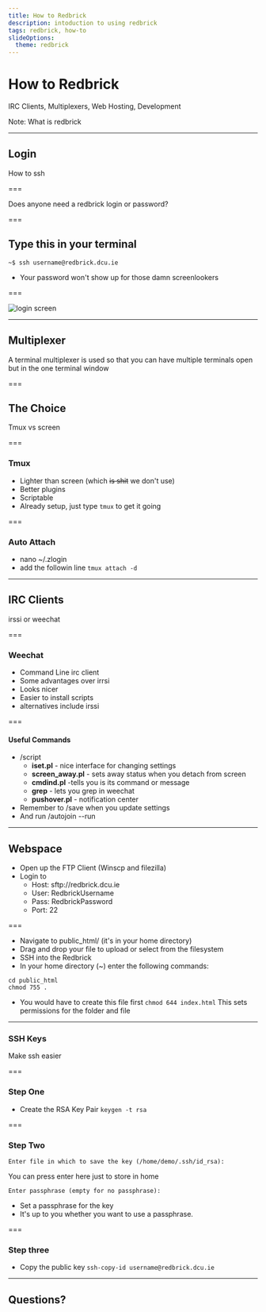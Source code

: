 ```yaml
---
title: How to Redbrick
description: intoduction to using redbrick
tags: redbrick, how-to
slideOptions:
  theme: redbrick
---
```


# How to Redbrick

IRC Clients, Multiplexers, Web Hosting, Development

Note: What is redbrick

---

## Login

How to ssh

===

Does anyone need a redbrick login or password?

===

## Type this in your terminal

`~$ ssh username@redbrick.dcu.ie`

- Your password won't show up for those damn screenlookers

===

![login screen](https://i.imgur.com/HS5VDaA.png)

---

## Multiplexer

A terminal multiplexer is used so that you can have multiple terminals open but
in the one terminal window

===

## The Choice

Tmux vs screen

===

### Tmux

- Lighter than screen (which ~~is shit~~ we don't use)
- Better plugins
- Scriptable
- Already setup, just type `tmux` to get it going

===

### Auto Attach

- nano ~/.zlogin
- add the followin line `tmux attach -d`

---

## IRC Clients

irssi or weechat

===

### Weechat

- Command Line irc client
- Some advantages over irrsi
- Looks nicer
- Easier to install scripts
- alternatives include irssi

===

#### Useful Commands

- /script
  - **iset.pl** - nice interface for changing settings
  - **screen_away.pl** - sets away status when you detach from screen
  - **cmdind.pl** -tells you is its command or message
  - **grep** - lets you grep in weechat
  - **pushover.pl** - notification center
- Remember to /save when you update settings
- And run /autojoin --run

---

## Webspace

- Open up the FTP Client (Winscp and filezilla)
- Login to
  - Host: sftp://redbrick.dcu.ie
  - User: RedbrickUsername
  - Pass: RedbrickPassword
  - Port: 22

===

- Navigate to public_html/ (it's in your home directory)
- Drag and drop your file to upload or select from the filesystem
- SSH into the Redbrick
- In your home directory (~) enter the following commands:

```
cd public_html
chmod 755 .
```

- You would have to create this file first `chmod 644 index.html` This sets
  permissions for the folder and file

---

### SSH Keys

Make ssh easier

===

### Step One

- Create the RSA Key Pair `keygen -t rsa`

===

### Step Two

```
Enter file in which to save the key (/home/demo/.ssh/id_rsa):
```

You can press enter here just to store in home

```
Enter passphrase (empty for no passphrase):
```

- Set a passphrase for the key
- It's up to you whether you want to use a passphrase.

===

### Step three

- Copy the public key `ssh-copy-id username@redbrick.dcu.ie`

---

## Questions?
